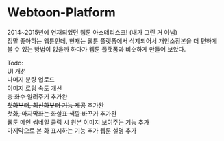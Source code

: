 # Webtoon-Platform
2014~2015년에 연재되었던 웹툰 아스테리스크! (내가 그린 거 아님)<br>
정말 좋아하는 웹툰인데, 현재는 웹툰 플랫폼에서 삭제되어서 개인소장본을 더 편하게 볼 수 있는 방법이 없을까 하다가 웹툰 플랫폼과 비슷하게 만들어 보았다.<br>

Todo:<br>
UI 개선<br>
나머지 분량 업로드<br>
이미지 로딩 속도 개선<br>
~~총 화수 알려주기~~ 추가완<br>
~~첫화부터, 최신화부터 기능 제공~~ 추가완<br>
~~첫화, 마지막화는 화살표 색깔 바꾸기~~ 추가완<br>
웹툰 메인 썸네일 클릭 시 원본 이미지 보여주는 기능 추가<br>
마지막으로 본 화 표시하는 기능 추가
웹툰 설명 추가

